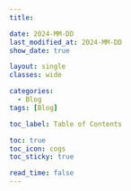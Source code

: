 ```yaml
---
title: 

date: 2024-MM-DD
last_modified_at: 2024-MM-DD
show_date: true

layout: single
classes: wide

categories:
  - Blog
tags: [Blog]

toc_label: Table of Contents

toc: true
toc_icon: cogs
toc_sticky: true

read_time: false
---
```





